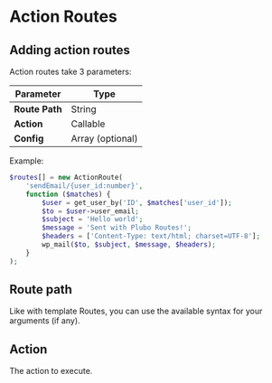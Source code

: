 # Action Routes

## Adding action routes

Action routes take 3 parameters:

| Parameter  | Type |
| ------------- | ------------- |
| **Route Path**  | String  |
| **Action**  | Callable  |
| **Config**  | Array (optional)  |

Example:

```php
$routes[] = new ActionRoute(
    'sendEmail/{user_id:number}',
    function ($matches) {
        $user = get_user_by('ID', $matches['user_id']);
        $to = $user->user_email;
        $subject = 'Hello world';
        $message = 'Sent with Plubo Routes!';
        $headers = ['Content-Type: text/html; charset=UTF-8'];
        wp_mail($to, $subject, $message, $headers);
    }
);
```

## Route path

Like with template Routes, you can use the available syntax for your arguments (if any).

## Action

The action to execute.
